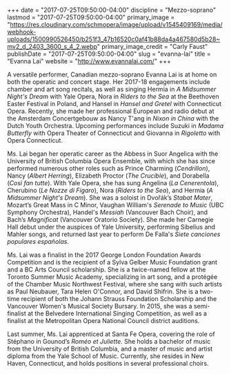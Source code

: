 +++
date = "2017-07-25T09:50:00-04:00"
discipline = "Mezzo-soprano"
lastmod = "2017-07-25T09:50:00-04:00"
primary_image = "https://res.cloudinary.com/schmopera/image/upload/v1545409169/media/webhook-uploads/1500990526450/b251f3_47b16520c0af41b88da4a467580d5b28~mv2_d_2403_3600_s_4_2.webp"
primary_image_credit = "Carly Faust"
publishDate = "2017-07-25T09:50:00-04:00"
slug = "evanna-lai"
title = "Evanna Lai"
website = "http://www.evannalai.com/"
+++

A versatile performer, Canadian mezzo-soprano Evanna Lai is at home on both the operatic and concert stage. Her 2017-18 engagements include chamber and art song recitals, as well as singing Hermia in *A Midsummer Night's Dream* with Yale Opera, Nora in *Riders to the Sea* at the Beethoven Easter Festival in Poland, and Hansel in *Hansel and Gretel* with Connecticut Opera. Recently, she made her professional European and radio debut at the Amsterdam Concertgebouw as Nancy T'ang in *Nixon in China* with the Dutch Youth Orchestra. Upcoming performances include Suzuki in *Madama Butterfly* with Opera Theater of Connecticut and Giovanna in *Rigoletto* with Opera Connecticut.

Ms. Lai began her operatic career as the Abbess in Suor Angelica with the University of British Columbia Opera Ensemble, with which she has since performed numerous other roles such as Prince Charming (*Cendrillon*), Nancy (*Albert Herring*), Elizabeth Proctor (*The Crucible*), and Dorabella (*Così fan tutte*). With Yale Opera, she has sung Angelina (*La Cenerentola*), Cherubino (*Le Nozze di Figaro*), Nora (*Riders to the Sea*), and Hermia (*A Midsummer Night's Dream*). She was a soloist in Dvořák’s *Stabat Mater*, Mozart’s Great Mass in C Minor, Vaughan William's *Serenade to Music* (UBC Symphony Orchestra), Handel's *Messiah* (Vancouver Bach Choir), and Bach’s *Magnificat* (Vancouver Oratorio Society). She made her Carnegie Hall debut under the auspices of Yale University, performing Sibelius and Mahler songs, and returned last year to perform De Falla's *Siete canciones populares españolas*.

Ms. Lai was a finalist in the 2017 George London Foundation Awards Competition and is the recipient of a Sylva Gelber Music Foundation grant and a BC Arts Council scholarship. She is a twice-named fellow at the Toronto Summer Music Academy, specializing in art song, and a protégée of the Chamber Music Northwest Festival, where she sang with such artists as Paul Neubauer, Tara Helen O'Connor, and David Shifrin. She is a two-time recipient of both the Johann Strauss Foundation Scholarship and the Vancouver Women's Musical Society Bursary. In 2015, she was a semi-finalist at the Belvedere International Singing Competition, as well as a finalist at the Metropolitan Opera National Council district auditions.

Last summer, Ms. Lai apprenticed at Santa Fe Opera, covering the role of Stéphano in Gounod’s *Roméo et Juliette*. She holds a bachelor of music from the University of British Columbia, and a master of music and artist diploma from the Yale School of Music. Currently, she resides in New Haven, Connecticut, and holds positions in several professional choirs.
